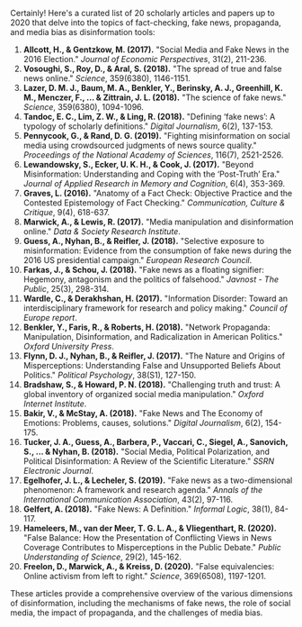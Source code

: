 Certainly! Here's a curated list of 20 scholarly articles and papers up to 2020 that delve into the topics of fact-checking, fake news, propaganda, and media bias as disinformation tools:

1. **Allcott, H., & Gentzkow, M. (2017).** "Social Media and Fake News in the 2016 Election." *Journal of Economic Perspectives*, 31(2), 211-236.
2. **Vosoughi, S., Roy, D., & Aral, S. (2018).** "The spread of true and false news online." *Science*, 359(6380), 1146-1151.
3. **Lazer, D. M. J., Baum, M. A., Benkler, Y., Berinsky, A. J., Greenhill, K. M., Menczer, F., ... & Zittrain, J. L. (2018).** "The science of fake news." *Science*, 359(6380), 1094-1096.
4. **Tandoc, E. C., Lim, Z. W., & Ling, R. (2018).** "Defining ‘fake news’: A typology of scholarly definitions." *Digital Journalism*, 6(2), 137-153.
5. **Pennycook, G., & Rand, D. G. (2019).** "Fighting misinformation on social media using crowdsourced judgments of news source quality." *Proceedings of the National Academy of Sciences*, 116(7), 2521-2526.
6. **Lewandowsky, S., Ecker, U. K. H., & Cook, J. (2017).** "Beyond Misinformation: Understanding and Coping with the ‘Post-Truth’ Era." *Journal of Applied Research in Memory and Cognition*, 6(4), 353-369.
7. **Graves, L. (2016).** "Anatomy of a Fact Check: Objective Practice and the Contested Epistemology of Fact Checking." *Communication, Culture & Critique*, 9(4), 618-637.
8. **Marwick, A., & Lewis, R. (2017).** "Media manipulation and disinformation online." *Data & Society Research Institute*.
9. **Guess, A., Nyhan, B., & Reifler, J. (2018).** "Selective exposure to misinformation: Evidence from the consumption of fake news during the 2016 US presidential campaign." *European Research Council*.
10. **Farkas, J., & Schou, J. (2018).** "Fake news as a floating signifier: Hegemony, antagonism and the politics of falsehood." *Javnost - The Public*, 25(3), 298-314.
11. **Wardle, C., & Derakhshan, H. (2017).** "Information Disorder: Toward an interdisciplinary framework for research and policy making." *Council of Europe report*.
12. **Benkler, Y., Faris, R., & Roberts, H. (2018).** "Network Propaganda: Manipulation, Disinformation, and Radicalization in American Politics." *Oxford University Press*.
13. **Flynn, D. J., Nyhan, B., & Reifler, J. (2017).** "The Nature and Origins of Misperceptions: Understanding False and Unsupported Beliefs About Politics." *Political Psychology*, 38(S1), 127-150.
14. **Bradshaw, S., & Howard, P. N. (2018).** "Challenging truth and trust: A global inventory of organized social media manipulation." *Oxford Internet Institute*.
15. **Bakir, V., & McStay, A. (2018).** "Fake News and The Economy of Emotions: Problems, causes, solutions." *Digital Journalism*, 6(2), 154-175.
16. **Tucker, J. A., Guess, A., Barbera, P., Vaccari, C., Siegel, A., Sanovich, S., ... & Nyhan, B. (2018).** "Social Media, Political Polarization, and Political Disinformation: A Review of the Scientific Literature." *SSRN Electronic Journal*.
17. **Egelhofer, J. L., & Lecheler, S. (2019).** "Fake news as a two-dimensional phenomenon: A framework and research agenda." *Annals of the International Communication Association*, 43(2), 97-116.
18. **Gelfert, A. (2018).** "Fake News: A Definition." *Informal Logic*, 38(1), 84-117.
19. **Hameleers, M., van der Meer, T. G. L. A., & Vliegenthart, R. (2020).** "False Balance: How the Presentation of Conflicting Views in News Coverage Contributes to Misperceptions in the Public Debate." *Public Understanding of Science*, 29(2), 145-162.
20. **Freelon, D., Marwick, A., & Kreiss, D. (2020).** "False equivalencies: Online activism from left to right." *Science*, 369(6508), 1197-1201.

These articles provide a comprehensive overview of the various dimensions of disinformation, including the mechanisms of fake news, the role of social media, the impact of propaganda, and the challenges of media bias.
